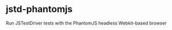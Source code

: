 jstd-phantomjs
==============

Run JSTestDriver tests with the PhantomJS headless Webkit-based browser